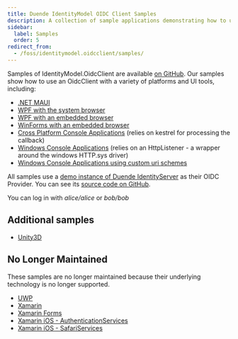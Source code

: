 ```yaml
---
title: Duende IdentityModel OIDC Client Samples
description: A collection of sample applications demonstrating how to use IdentityModel.OidcClient with various platforms and UI frameworks.
sidebar:
  label: Samples
  order: 5
redirect_from:
  - /foss/identitymodel.oidcclient/samples/
---
```


Samples of IdentityModel.OidcClient are available [on
GitHub](https://github.com/DuendeSoftware/foss/tree/main/identity-model-oidc-client/samples). Our samples
show how to use an OidcClient with a variety of platforms and UI tools, including:

- [.NET MAUI](https://github.com/DuendeSoftware/foss/tree/main/identity-model-oidc-client/samples/Maui)
- [WPF with the system browser](https://github.com/DuendeSoftware/foss/tree/main/identity-model-oidc-client/samples/Wpf)
- [WPF with an embedded browser](https://github.com/DuendeSoftware/foss/tree/main/identity-model-oidc-client/samples/WpfWebView2)
- [WinForms with an embedded browser](https://github.com/DuendeSoftware/foss/tree/main/identity-model-oidc-client/samples/WinFormsWebView2)
- [Cross Platform Console Applications](https://github.com/DuendeSoftware/foss/tree/main/identity-model-oidc-client/samples/NetCoreConsoleClient) (relies on kestrel for processing the callback)
- [Windows Console Applications](https://github.com/DuendeSoftware/foss/tree/main/identity-model-oidc-client/samples/HttpSysConsoleClient) (relies on an HttpListener - a wrapper around the windows HTTP.sys driver)
- [Windows Console Applications using custom uri schemes](https://github.com/DuendeSoftware/foss/tree/main/identity-model-oidc-client/samples/WindowsConsoleSystemBrowser)

All samples use a [demo instance of Duende IdentityServer](https://demo.duendesoftware.com)
as their OIDC Provider. You can see its [source code on GitHub](https://github.com/DuendeSoftware/demo.duendesoftware.com).

You can log in with *alice/alice* or *bob/bob*

## Additional samples

* [Unity3D](https://github.com/peterhorsley/Unity3D.Authentication.Example)

## No Longer Maintained

These samples are no longer maintained because their underlying technology is no
longer supported.

- [UWP](https://github.com/IdentityModel/IdentityModel.OidcClient.Samples/tree/archived/uwp/Uwp)
- [Xamarin](https://github.com/IdentityModel/IdentityModel.OidcClient.Samples/tree/archived/xamarin/XamarinAndroidClient)
- [Xamarin Forms](https://github.com/IdentityModel/IdentityModel.OidcClient.Samples/tree/archived/xamarin/XamarinForms)
- [Xamarin iOS - AuthenticationServices](https://github.com/IdentityModel/IdentityModel.OidcClient.Samples/tree/archived/xamarin/iOS_AuthenticationServices)
- [Xamarin iOS - SafariServices](https://github.com/IdentityModel/IdentityModel.OidcClient.Samples/tree/archived/xamarin/iOS_SafariServices)

